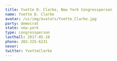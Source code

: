 ```yaml
---
title: Yvette D. Clarke, New York Congressperson
name: Yvette D. Clarke
avatar: /ui/img/avatars/Yvette_Clarke.jpg
party: democrat
state: new-york
type: congressperson
lasthall: 2017-05-10
phone: 202-225-6231
never: 
twitter: YvetteClarke
---
```

